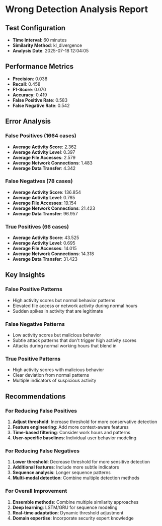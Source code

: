 
# Wrong Detection Analysis Report

## Test Configuration
- **Time Interval**: 60 minutes
- **Similarity Method**: kl_divergence
- **Analysis Date**: 2025-07-18 12:04:05

## Performance Metrics
- **Precision**: 0.038
- **Recall**: 0.458
- **F1-Score**: 0.070
- **Accuracy**: 0.419
- **False Positive Rate**: 0.583
- **False Negative Rate**: 0.542

## Error Analysis

### False Positives (1664 cases)
- **Average Activity Score**: 2.362
- **Average Activity Level**: 0.397
- **Average File Accesses**: 2.579
- **Average Network Connections**: 1.483
- **Average Data Transfer**: 4.342

### False Negatives (78 cases)
- **Average Activity Score**: 136.854
- **Average Activity Level**: 0.765
- **Average File Accesses**: 19.154
- **Average Network Connections**: 21.423
- **Average Data Transfer**: 96.957

### True Positives (66 cases)
- **Average Activity Score**: 43.525
- **Average Activity Level**: 0.695
- **Average File Accesses**: 14.015
- **Average Network Connections**: 14.318
- **Average Data Transfer**: 31.423

## Key Insights

### False Positive Patterns
- High activity scores but normal behavior patterns
- Elevated file access or network activity during normal hours
- Sudden spikes in activity that are legitimate

### False Negative Patterns
- Low activity scores but malicious behavior
- Subtle attack patterns that don't trigger high activity scores
- Attacks during normal working hours that blend in

### True Positive Patterns
- High activity scores with malicious behavior
- Clear deviation from normal patterns
- Multiple indicators of suspicious activity

## Recommendations

### For Reducing False Positives
1. **Adjust threshold**: Increase threshold for more conservative detection
2. **Feature engineering**: Add more context-aware features
3. **Time-based filtering**: Consider work hours and patterns
4. **User-specific baselines**: Individual user behavior modeling

### For Reducing False Negatives
1. **Lower threshold**: Decrease threshold for more sensitive detection
2. **Additional features**: Include more subtle indicators
3. **Sequence analysis**: Longer sequence patterns
4. **Multi-modal detection**: Combine multiple detection methods

### For Overall Improvement
1. **Ensemble methods**: Combine multiple similarity approaches
2. **Deep learning**: LSTM/GRU for sequence modeling
3. **Real-time adaptation**: Dynamic threshold adjustment
4. **Domain expertise**: Incorporate security expert knowledge
